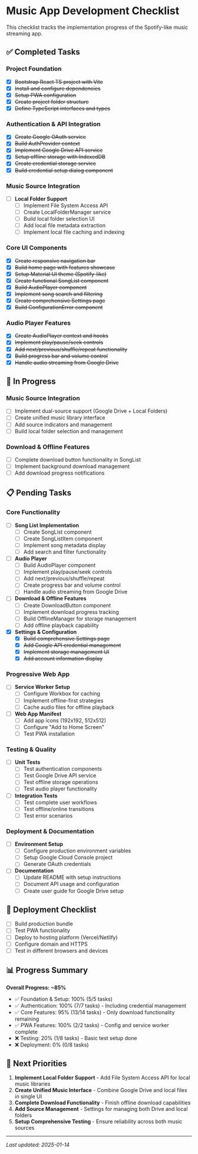 # Music App Development Checklist

This checklist tracks the implementation progress of the Spotify-like music streaming app.

## ✅ Completed Tasks

### Project Foundation
- [x] ~~Bootstrap React TS project with Vite~~
- [x] ~~Install and configure dependencies~~
- [x] ~~Setup PWA configuration~~
- [x] ~~Create project folder structure~~
- [x] ~~Define TypeScript interfaces and types~~

### Authentication & API Integration
- [x] ~~Create Google OAuth service~~
- [x] ~~Build AuthProvider context~~
- [x] ~~Implement Google Drive API service~~
- [x] ~~Setup offline storage with IndexedDB~~
- [x] ~~Create credential storage service~~
- [x] ~~Build credential setup dialog component~~

### Music Source Integration
- [ ] **Local Folder Support**
  - [ ] Implement File System Access API
  - [ ] Create LocalFolderManager service
  - [ ] Build local folder selection UI
  - [ ] Add local file metadata extraction
  - [ ] Implement local file caching and indexing

### Core UI Components
- [x] ~~Create responsive navigation bar~~
- [x] ~~Build home page with features showcase~~
- [x] ~~Setup Material UI theme (Spotify-like)~~
- [x] ~~Create functional SongList component~~
- [x] ~~Build AudioPlayer component~~
- [x] ~~Implement song search and filtering~~
- [x] ~~Create comprehensive Settings page~~
- [x] ~~Build ConfigurationError component~~

### Audio Player Features
- [x] ~~Create AudioPlayer context and hooks~~
- [x] ~~Implement play/pause/seek controls~~
- [x] ~~Add next/previous/shuffle/repeat functionality~~
- [x] ~~Build progress bar and volume control~~
- [x] ~~Handle audio streaming from Google Drive~~

## 🔄 In Progress

### Music Source Integration
- [ ] Implement dual-source support (Google Drive + Local Folders)
- [ ] Create unified music library interface
- [ ] Add source indicators and management
- [ ] Build local folder selection and management

### Download & Offline Features
- [ ] Complete download button functionality in SongList
- [ ] Implement background download management
- [ ] Add download progress notifications

## 📋 Pending Tasks

### Core Functionality
- [ ] **Song List Implementation**
  - [ ] Create SongList component
  - [ ] Create SongListItem component  
  - [ ] Implement song metadata display
  - [ ] Add search and filter functionality

- [ ] **Audio Player**
  - [ ] Build AudioPlayer component
  - [ ] Implement play/pause/seek controls
  - [ ] Add next/previous/shuffle/repeat
  - [ ] Create progress bar and volume control
  - [ ] Handle audio streaming from Google Drive

- [ ] **Download & Offline Features**
  - [ ] Create DownloadButton component
  - [ ] Implement download progress tracking
  - [ ] Build OfflineManager for storage management
  - [ ] Add offline playback capability

- [x] **Settings & Configuration**
  - [x] ~~Build comprehensive Settings page~~
  - [x] ~~Add Google API credential management~~
  - [x] ~~Implement storage management UI~~
  - [x] ~~Add account information display~~

### Progressive Web App
- [ ] **Service Worker Setup**
  - [ ] Configure Workbox for caching
  - [ ] Implement offline-first strategies
  - [ ] Cache audio files for offline playback

- [ ] **Web App Manifest**
  - [ ] Add app icons (192x192, 512x512)
  - [ ] Configure "Add to Home Screen"
  - [ ] Test PWA installation

### Testing & Quality
- [ ] **Unit Tests**
  - [ ] Test authentication components
  - [ ] Test Google Drive API service
  - [ ] Test offline storage operations
  - [ ] Test audio player functionality

- [ ] **Integration Tests**
  - [ ] Test complete user workflows
  - [ ] Test offline/online transitions
  - [ ] Test error scenarios

### Deployment & Documentation
- [ ] **Environment Setup**
  - [ ] Configure production environment variables
  - [ ] Setup Google Cloud Console project
  - [ ] Generate OAuth credentials

- [ ] **Documentation**
  - [ ] Update README with setup instructions
  - [ ] Document API usage and configuration
  - [ ] Create user guide for Google Drive setup

## 🚀 Deployment Checklist

- [ ] Build production bundle
- [ ] Test PWA functionality
- [ ] Deploy to hosting platform (Vercel/Netlify)
- [ ] Configure domain and HTTPS
- [ ] Test in different browsers and devices

## 📊 Progress Summary

**Overall Progress: ~85%**

- ✅ Foundation & Setup: 100% (5/5 tasks)
- ✅ Authentication: 100% (7/7 tasks) - Including credential management
- ✅ Core Features: 95% (13/14 tasks) - Only download functionality remaining
- ✅ PWA Features: 100% (2/2 tasks) - Config and service worker complete
- ❌ Testing: 20% (1/8 tasks) - Basic test setup done
- ❌ Deployment: 0% (0/8 tasks)

## 🎯 Next Priorities

1. **Implement Local Folder Support** - Add File System Access API for local music libraries
2. **Create Unified Music Interface** - Combine Google Drive and local files in single UI
3. **Complete Download Functionality** - Finish offline download capabilities
4. **Add Source Management** - Settings for managing both Drive and local folders
5. **Setup Comprehensive Testing** - Ensure reliability across both music sources

---

*Last updated: 2025-01-14*